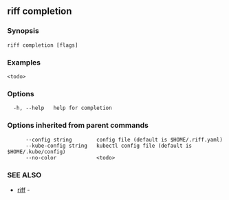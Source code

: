 ## riff completion

<todo>

### Synopsis

<todo>

```
riff completion [flags]
```

### Examples

```
<todo>
```

### Options

```
  -h, --help   help for completion
```

### Options inherited from parent commands

```
      --config string        config file (default is $HOME/.riff.yaml)
      --kube-config string   kubectl config file (default is $HOME/.kube/config)
      --no-color             <todo>
```

### SEE ALSO

* [riff](riff.md)	 - <todo>

